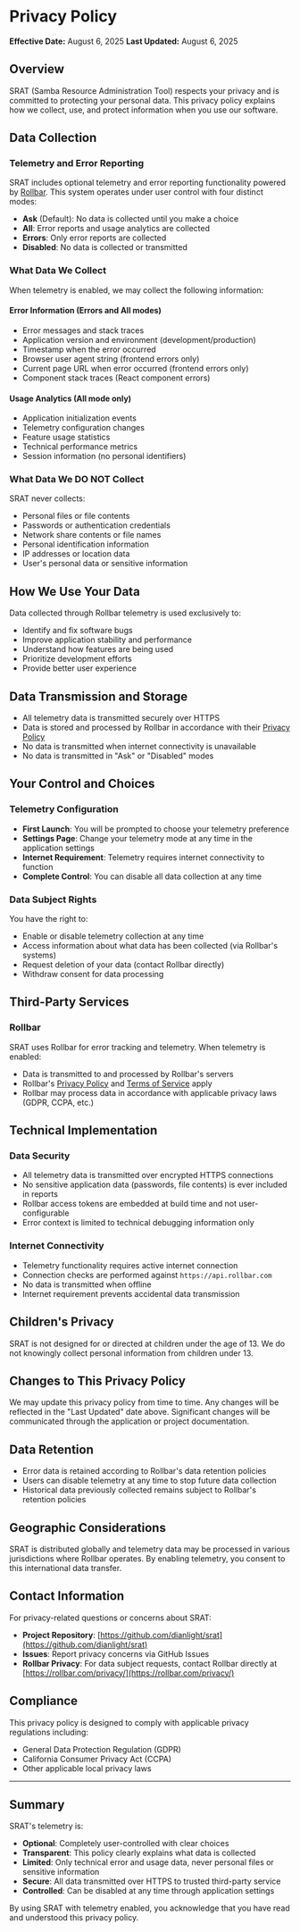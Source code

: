 # Privacy Policy

**Effective Date:** August 6, 2025
**Last Updated:** August 6, 2025

## Overview

SRAT (Samba Resource Administration Tool) respects your privacy and is committed to protecting your personal data. This privacy policy explains how we collect, use, and protect information when you use our software.

## Data Collection

### Telemetry and Error Reporting

SRAT includes optional telemetry and error reporting functionality powered by [Rollbar](https://rollbar.com). This system operates under user control with four distinct modes:

- **Ask** (Default): No data is collected until you make a choice
- **All**: Error reports and usage analytics are collected
- **Errors**: Only error reports are collected
- **Disabled**: No data is collected or transmitted

### What Data We Collect

When telemetry is enabled, we may collect the following information:

#### Error Information (Errors and All modes)

- Error messages and stack traces
- Application version and environment (development/production)
- Timestamp when the error occurred
- Browser user agent string (frontend errors only)
- Current page URL when error occurred (frontend errors only)
- Component stack traces (React component errors)

#### Usage Analytics (All mode only)

- Application initialization events
- Telemetry configuration changes
- Feature usage statistics
- Technical performance metrics
- Session information (no personal identifiers)

### What Data We DO NOT Collect

SRAT never collects:

- Personal files or file contents
- Passwords or authentication credentials
- Network share contents or file names
- Personal identification information
- IP addresses or location data
- User's personal data or sensitive information

## How We Use Your Data

Data collected through Rollbar telemetry is used exclusively to:

- Identify and fix software bugs
- Improve application stability and performance
- Understand how features are being used
- Prioritize development efforts
- Provide better user experience

## Data Transmission and Storage

- All telemetry data is transmitted securely over HTTPS
- Data is stored and processed by Rollbar in accordance with their [Privacy Policy](https://rollbar.com/privacy/)
- No data is transmitted when internet connectivity is unavailable
- No data is transmitted in "Ask" or "Disabled" modes

## Your Control and Choices

### Telemetry Configuration

- **First Launch**: You will be prompted to choose your telemetry preference
- **Settings Page**: Change your telemetry mode at any time in the application settings
- **Internet Requirement**: Telemetry requires internet connectivity to function
- **Complete Control**: You can disable all data collection at any time

### Data Subject Rights

You have the right to:

- Enable or disable telemetry collection at any time
- Access information about what data has been collected (via Rollbar's systems)
- Request deletion of your data (contact Rollbar directly)
- Withdraw consent for data processing

## Third-Party Services

### Rollbar

SRAT uses Rollbar for error tracking and telemetry. When telemetry is enabled:

- Data is transmitted to and processed by Rollbar's servers
- Rollbar's [Privacy Policy](https://rollbar.com/privacy/) and [Terms of Service](https://docs.rollbar.com/docs/terms-of-service) apply
- Rollbar may process data in accordance with applicable privacy laws (GDPR, CCPA, etc.)

## Technical Implementation

### Data Security

- All telemetry data is transmitted over encrypted HTTPS connections
- No sensitive application data (passwords, file contents) is ever included in reports
- Rollbar access tokens are embedded at build time and not user-configurable
- Error context is limited to technical debugging information only

### Internet Connectivity

- Telemetry functionality requires active internet connection
- Connection checks are performed against `https://api.rollbar.com`
- No data is transmitted when offline
- Internet requirement prevents accidental data transmission

## Children's Privacy

SRAT is not designed for or directed at children under the age of 13. We do not knowingly collect personal information from children under 13.

## Changes to This Privacy Policy

We may update this privacy policy from time to time. Any changes will be reflected in the "Last Updated" date above. Significant changes will be communicated through the application or project documentation.

## Data Retention

- Error data is retained according to Rollbar's data retention policies
- Users can disable telemetry at any time to stop future data collection
- Historical data previously collected remains subject to Rollbar's retention policies

## Geographic Considerations

SRAT is distributed globally and telemetry data may be processed in various jurisdictions where Rollbar operates. By enabling telemetry, you consent to this international data transfer.

## Contact Information

For privacy-related questions or concerns about SRAT:

- **Project Repository**: [https://github.com/dianlight/srat](https://github.com/dianlight/srat)
- **Issues**: Report privacy concerns via GitHub Issues
- **Rollbar Privacy**: For data subject requests, contact Rollbar directly at [https://rollbar.com/privacy/](https://rollbar.com/privacy/)

## Compliance

This privacy policy is designed to comply with applicable privacy regulations including:

- General Data Protection Regulation (GDPR)
- California Consumer Privacy Act (CCPA)
- Other applicable local privacy laws

---

## Summary

SRAT's telemetry is:

- **Optional**: Completely user-controlled with clear choices
- **Transparent**: This policy clearly explains what data is collected
- **Limited**: Only technical error and usage data, never personal files or sensitive information
- **Secure**: All data transmitted over HTTPS to trusted third-party service
- **Controlled**: Can be disabled at any time through application settings

By using SRAT with telemetry enabled, you acknowledge that you have read and understood this privacy policy.
